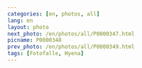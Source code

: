 ```yaml
---
categories: [en, photos, all]
lang: en
layout: photo
next_photo: /en/photos/all/P0000347.html
picname: P0000348
prev_photo: /en/photos/all/P0000349.html
tags: [Fotofalle, Hyena]
---
```

